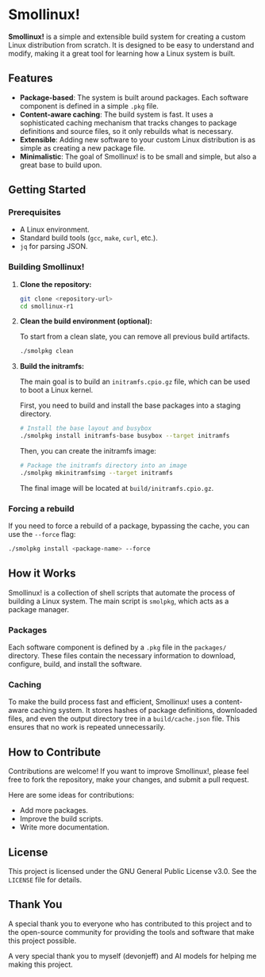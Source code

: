 # Smollinux!

**Smollinux!** is a simple and extensible build system for creating a custom Linux distribution from scratch. It is designed to be easy to understand and modify, making it a great tool for learning how a Linux system is built.

## Features

-   **Package-based**: The system is built around packages. Each software component is defined in a simple `.pkg` file.
-   **Content-aware caching**: The build system is fast. It uses a sophisticated caching mechanism that tracks changes to package definitions and source files, so it only rebuilds what is necessary.
-   **Extensible**: Adding new software to your custom Linux distribution is as simple as creating a new package file.
-   **Minimalistic**: The goal of Smollinux! is to be small and simple, but also a great base to build upon.

## Getting Started

### Prerequisites

-   A Linux environment.
-   Standard build tools (`gcc`, `make`, `curl`, etc.).
-   `jq` for parsing JSON.

### Building Smollinux!

1.  **Clone the repository:**

    ```bash
    git clone <repository-url>
    cd smollinux-r1
    ```

2.  **Clean the build environment (optional):**

    To start from a clean slate, you can remove all previous build artifacts.

    ```bash
    ./smolpkg clean
    ```

3.  **Build the initramfs:**

    The main goal is to build an `initramfs.cpio.gz` file, which can be used to boot a Linux kernel.

    First, you need to build and install the base packages into a staging directory.

    ```bash
    # Install the base layout and busybox
    ./smolpkg install initramfs-base busybox --target initramfs
    ```

    Then, you can create the initramfs image:

    ```bash
    # Package the initramfs directory into an image
    ./smolpkg mkinitramfsimg --target initramfs
    ```

    The final image will be located at `build/initramfs.cpio.gz`.

### Forcing a rebuild

If you need to force a rebuild of a package, bypassing the cache, you can use the `--force` flag:

```bash
./smolpkg install <package-name> --force
```

## How it Works

Smollinux! is a collection of shell scripts that automate the process of building a Linux system. The main script is `smolpkg`, which acts as a package manager.

### Packages

Each software component is defined by a `.pkg` file in the `packages/` directory. These files contain the necessary information to download, configure, build, and install the software.

### Caching

To make the build process fast and efficient, Smollinux! uses a content-aware caching system. It stores hashes of package definitions, downloaded files, and even the output directory tree in a `build/cache.json` file. This ensures that no work is repeated unnecessarily.

## How to Contribute

Contributions are welcome! If you want to improve Smollinux!, please feel free to fork the repository, make your changes, and submit a pull request.

Here are some ideas for contributions:

-   Add more packages.
-   Improve the build scripts.
-   Write more documentation.

## License

This project is licensed under the GNU General Public License v3.0. See the `LICENSE` file for details.
## Thank You

A special thank you to everyone who has contributed to this project and to the open-source community for providing the tools and software that make this project possible.

A very special thank you to myself (devonjeff) and AI models for helping me making this project.